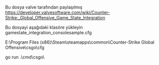 Bu dosya valve tarafından paylaşılmış
https://developer.valvesoftware.com/wiki/Counter-Strike:_Global_Offensive_Game_State_Integration


Bu dosyayi aşağıdaki klasöre yükleyin
gamestate_integration_consolesample.cfg

E:\Program Files (x86)\Steam\steamapps\common\Counter-Strike Global Offensive\csgo\cfg



go run .\cmd\csgo\